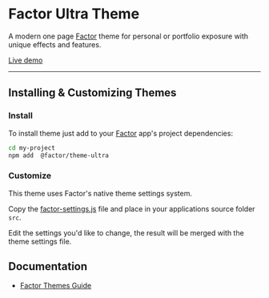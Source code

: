 # Factor Ultra Theme

A modern one page [Factor](https://factor.dev/) theme for personal or portfolio exposure with unique effects and features.

[Live demo](https://ultra-theme.factor.dev/)

---

## Installing & Customizing Themes

### Install

To install theme just add to your [Factor](https://factor.dev/) app's project dependencies:

```bash
cd my-project
npm add  @factor/theme-ultra
```

### Customize

This theme uses Factor's native theme settings system.

Copy the [factor-settings.js](https://github.com/fiction-com/factor/blob/master/%40factor/%40themes/theme-ultra/src/factor-settings.js) file and place in your applications source folder `src`.

Edit the settings you'd like to change, the result will be merged with the theme settings file.

## Documentation

- [Factor Themes Guide](https://factor.dev/guide/themes)
